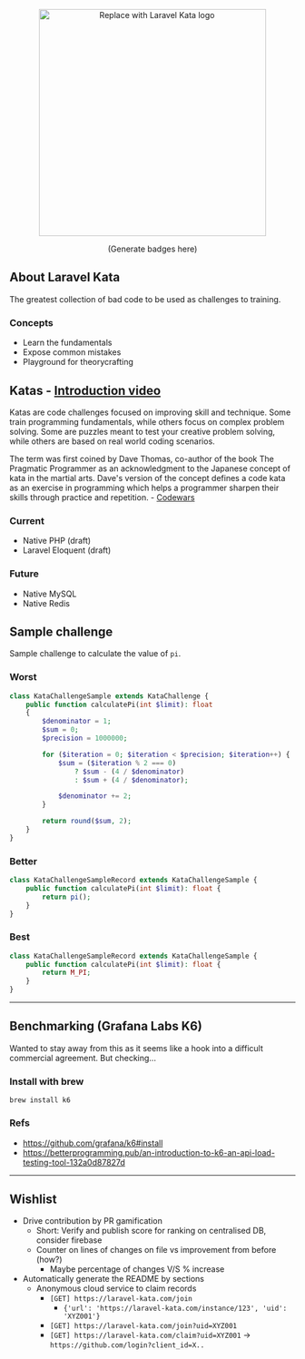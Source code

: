 <p align="center"><a href="https://laravel.com" target="_blank"><img src="https://raw.githubusercontent.com/laravel/art/master/logo-lockup/5%20SVG/2%20CMYK/1%20Full%20Color/laravel-logolockup-cmyk-red.svg" width="400" alt="Replace with Laravel Kata logo"></a></p>

<p align="center">
    (Generate badges here)
</p>

## About Laravel Kata
The greatest collection of bad code to be used as challenges to training.

### Concepts
- Learn the fundamentals
- Expose common mistakes
- Playground for theorycrafting

## Katas - [Introduction video](https://www.youtube.com/watch?v=r_8Rw16uscg)
Katas are code challenges focused on improving skill and technique. Some train programming fundamentals, while others focus on complex problem solving. Some are puzzles meant to test your creative problem solving, while others are based on real world coding scenarios.

The term was first coined by Dave Thomas, co-author of the book The Pragmatic Programmer as an acknowledgment to the Japanese concept of kata in the martial arts. Dave's version of the concept defines a code kata as an exercise in programming which helps a programmer sharpen their skills through practice and repetition. - [Codewars](https://docs.codewars.com/concepts/kata/)

### Current 
- Native PHP (draft)
- Laravel Eloquent (draft)

### Future
- Native MySQL
- Native Redis

## Sample challenge
Sample challenge to calculate the value of `pi`.

### Worst
```php
class KataChallengeSample extends KataChallenge {
    public function calculatePi(int $limit): float
    {
        $denominator = 1;
        $sum = 0;
        $precision = 1000000;

        for ($iteration = 0; $iteration < $precision; $iteration++) {
            $sum = ($iteration % 2 === 0)
                ? $sum - (4 / $denominator)
                : $sum + (4 / $denominator);

            $denominator += 2;
        }

        return round($sum, 2);
    }
}
```

### Better
```php 
class KataChallengeSampleRecord extends KataChallengeSample {
    public function calculatePi(int $limit): float {
        return pi();
    }
}
```

### Best
```php 
class KataChallengeSampleRecord extends KataChallengeSample {
    public function calculatePi(int $limit): float {
        return M_PI;
    }
}
```
---
## Benchmarking (Grafana Labs K6)
Wanted to stay away from this as it seems like a hook into a difficult commercial agreement. But checking...

### Install with brew
```
brew install k6
```

### Refs
- https://github.com/grafana/k6#install
- https://betterprogramming.pub/an-introduction-to-k6-an-api-load-testing-tool-132a0d87827d
---

## Wishlist
- Drive contribution by PR gamification
  - Short: Verify and publish score for ranking on centralised DB, consider firebase
  - Counter on lines of changes on file vs improvement from before (how?)
    - Maybe percentage of changes V/S % increase
- Automatically generate the README by sections
  - Anonymous cloud service to claim records
    - `[GET] https://laravel-kata.com/join`
        - `{'url': 'https://laravel-kata.com/instance/123', 'uid': 'XYZ001'}`
    - `[GET] https://laravel-kata.com/join?uid=XYZ001`
    - `[GET] https://laravel-kata.com/claim?uid=XYZ001` -> `https://github.com/login?client_id=X..`
